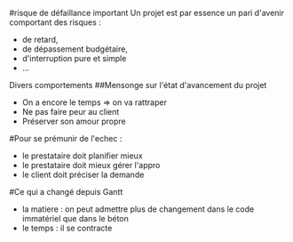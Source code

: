 #risque de défaillance important
Un projet est par essence un pari d'avenir comportant des risques :
- de retard,
- de dépassement budgétaire,
- d'interruption pure et simple
- ...

Divers comportements
##Mensonge sur l'état d'avancement du projet
- On a encore le temps => on va rattraper
- Ne pas faire peur au client
- Préserver son amour propre

#Pour se prémunir de l'echec :
- le prestataire doit planifier mieux
- le prestataire doit mieux gérer l'appro
- le client doit préciser la demande

#Ce qui a changé depuis Gantt
- la matiere : on peut admettre plus de changement dans le code immatériel que dans le béton
- le temps : il se contracte
